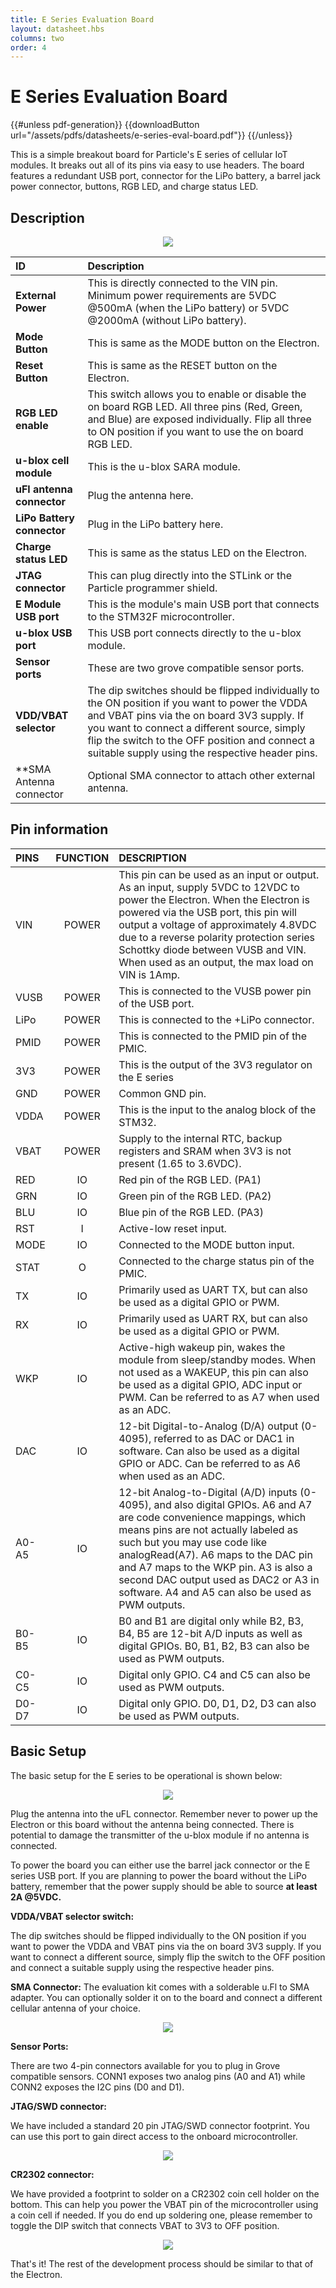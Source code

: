 ```yaml
---
title: E Series Evaluation Board
layout: datasheet.hbs
columns: two
order: 4
---
```

# E Series Evaluation Board

{{#unless pdf-generation}}
{{downloadButton url="/assets/pdfs/datasheets/e-series-eval-board.pdf"}}
{{/unless}}

This is a simple breakout board for Particle's E series of cellular IoT modules. It breaks out all of its pins via easy to use headers. The board features a redundant USB port, connector for the LiPo battery, a barrel jack power connector, buttons, RGB LED, and charge status LED.

## Description

<div align=center><img src="/assets/images/e-series/illustrations/e0-dev-description.png"></div>

| ID 					    | Description                                      |
|:--------------------------|:-------------------------------------------------|
| **External Power**        | This is directly connected to the VIN pin. Minimum power requirements are 5VDC @500mA (when the LiPo battery) or 5VDC @2000mA (without LiPo battery).|
| **Mode Button**           |This is same as the MODE button on the Electron.|
| **Reset Button**          |This is same as the RESET button on the Electron. |
| **RGB LED enable**        | This switch allows you to enable or disable the on board RGB LED. All three pins (Red, Green, and Blue) are exposed individually. Flip all three to ON position if you want to use the on board RGB LED. |
| **u-blox cell module**    | This is the u-blox SARA module.|
| **uFl antenna connector** |Plug the antenna here. |
| **LiPo Battery connector**| Plug in the LiPo battery here.|
| **Charge status LED**     | This is same as the status LED on the Electron.|
| **JTAG connector**        | This can plug directly into the STLink or the Particle programmer shield.|
| **E Module USB port**       | This is the module's main USB port that connects to the STM32F microcontroller.|
| **u-blox USB port**         | This USB port connects directly to the u-blox module.|
| **Sensor ports**			| These are two grove compatible sensor ports.|
| **VDD/VBAT selector**     | The dip switches should be flipped individually to the ON position if you want to power the VDDA and VBAT pins via the on board 3V3 supply. If you want to connect a different source, simply flip the switch to the OFF position and connect a suitable supply using the respective header pins.|
| **SMA Antenna connector   | Optional SMA connector to attach other external antenna.|


## Pin information

| PINS | FUNCTION | DESCRIPTION|
|:-----|:--------:|:-----------|
| VIN  | POWER    | This pin can be used as an input or output. As an input, supply 5VDC to 12VDC to power the Electron. When the Electron is powered via the USB port, this pin will output a voltage of approximately 4.8VDC due to a reverse polarity protection series Schottky diode between VUSB and VIN. When used as an output, the max load on VIN is 1Amp.	|
| VUSB | POWER    | This is connected to the VUSB power pin of the USB port. |
| LiPo | POWER    | This is connected to the +LiPo connector.				|
| PMID | POWER    | This is connected to the PMID pin of the PMIC.			|
| 3V3  | POWER    | This is the output of the 3V3 regulator on the E series		|
| GND  | POWER    | Common GND pin. 											|
| VDDA | POWER    | This is the input to the analog block of the STM32.		|
| VBAT | POWER    | Supply to the internal RTC, backup registers and SRAM when 3V3 is not present (1.65 to 3.6VDC).	|
| RED  | IO       | Red pin of the RGB LED. (PA1)
| GRN  | IO       | Green pin of the RGB LED. (PA2)
| BLU  | IO       | Blue pin of the RGB LED. (PA3)
| RST  | I        | Active-low reset input.
| MODE | IO       | Connected to the MODE button input.
| STAT | O        | Connected to the charge status pin of the PMIC.
| TX   | IO       | Primarily used as UART TX, but can also be used as a digital GPIO or PWM.|
| RX   | IO       | Primarily used as UART RX, but can also be used as a digital GPIO or PWM.|
| WKP  | IO       | Active-high wakeup pin, wakes the module from sleep/standby modes. When not used as a WAKEUP, this pin can also be used as a digital GPIO, ADC input or PWM. Can be referred to as A7 when used as an ADC.|
| DAC  | IO       | 12-bit Digital-to-Analog (D/A) output (0-4095), referred to as DAC or DAC1 in software. Can also be used as a digital GPIO or ADC. Can be referred to as A6 when used as an ADC.|
| A0-A5| IO       | 12-bit Analog-to-Digital (A/D) inputs (0-4095), and also digital GPIOs. A6 and A7 are code convenience mappings, which means pins are not actually labeled as such but you may use code like analogRead(A7). A6 maps to the DAC pin and A7 maps to the WKP pin. A3 is also a second DAC output used as DAC2 or A3 in software. A4 and A5 can also be used as PWM outputs.|
| B0-B5| IO       | B0 and B1 are digital only while B2, B3, B4, B5 are 12-bit A/D inputs as well as digital GPIOs. B0, B1, B2, B3 can also be used as PWM outputs.|
| C0-C5| IO       | Digital only GPIO. C4 and C5 can also be used as PWM outputs.
| D0-D7| IO       | Digital only GPIO. D0, D1, D2, D3 can also be used as PWM outputs.|

## Basic Setup

The basic setup for the E series to be operational is shown below:

<div align=center><img src="/assets/images/e-series/illustrations/e0-dev-setup.png"></div>

Plug the antenna into the uFL connector. Remember never to power up the Electron or this board without the antenna being connected. There is potential to damage the transmitter of the u-blox module if no antenna is connected.

To power the board you can either use the barrel jack connector or the E series USB port. If you are planning to power the board without the LiPo battery, remember that the power supply should be able to source **at least 2A @5VDC.**

**VDDA/VBAT selector switch:** 

The dip switches should be flipped individually to the ON position if you want to power the VDDA and VBAT pins via the on board 3V3 supply. If you want to connect a different source, simply flip the switch to the OFF position and connect a suitable supply using the respective header pins.

**SMA Connector:** The evaluation kit comes with a solderable u.Fl to SMA adapter. You can optionally solder it on to the board and connect a different cellular antenna of your choice. 

<div align=center><img src="/assets/images/e-series/illustrations/e0-dev-sma.png"></div>


**Sensor Ports:** 

There are two 4-pin connectors available for you to plug in Grove compatible sensors. CONN1 exposes two analog pins (A0 and A1) while CONN2 exposes the I2C pins (D0 and D1).

**JTAG/SWD connector:** 

We have included a standard 20 pin JTAG/SWD connector footprint. You can use this port to gain direct access to the onboard microcontroller. 

<div align=center><img src="/assets/images/e-series/illustrations/e0-dev-jtag.png"></div>


**CR2302 connector:**

We have provided a footprint to solder on a CR2302 coin cell holder on the bottom. This can help you power the VBAT pin of the microcontroller using a coin cell if needed. If you do end up soldering one, please remember to toggle the DIP switch that connects VBAT to 3V3 to OFF position.

<div align=center><img src="/assets/images/e-series/illustrations/e0-dev-bottom.png"></div>


That's it! The rest of the development process should be similar to that of the Electron.
